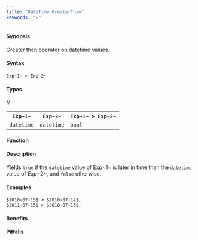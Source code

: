 ```yaml
---
title: "DateTime GreaterThan"
keywords: ">"
---
```


#### Synopsis

Greater than operator on datetime values.

#### Syntax

`Exp~1~ > Exp~2~`

#### Types

//

| `Exp~1~`      | `Exp~2~`      | `Exp~1~ > Exp~2~`  |
| --- | --- | --- |
| `datetime`     |  `datetime`    | `bool`               |


#### Function

#### Description

Yields `true` if the `datetime` value of Exp~1~ is later in time than the `datetime` value
of _Exp_~2~, and `false` otherwise.

#### Examples

```rascal-shell
$2010-07-15$ > $2010-07-14$;
$2011-07-15$ > $2010-07-15$;
```

#### Benefits

#### Pitfalls

